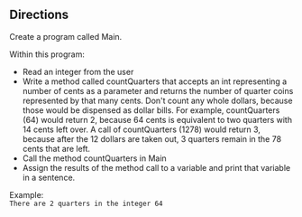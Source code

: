 ## Directions

Create a program called Main.

Within this program:

* Read an integer from the user
* Write a method called countQuarters that accepts an int representing a number of cents as a parameter and returns the number of quarter coins represented by that many cents. Don't count any whole dollars, because those would be dispensed as dollar bills. For example, countQuarters (64) would return 2, because 64 cents is equivalent to two quarters with 14 cents left over. A call of countQuarters (1278) would return 3, because after the 12 dollars are taken out, 3 quarters remain in the 78 cents that are left.
* Call the method countQuarters in Main
* Assign the results of the method call to a variable and print that variable in a sentence. 

Example:<br>
`There are 2 quarters in the integer 64`